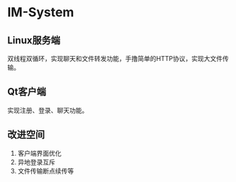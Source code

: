 # IM-System

## Linux服务端
双线程双循环，实现聊天和文件转发功能，手撸简单的HTTP协议，实现大文件传输。

## Qt客户端
实现注册、登录、聊天功能。

## 改进空间
1. 客户端界面优化
2. 异地登录互斥
3. 文件传输断点续传等
